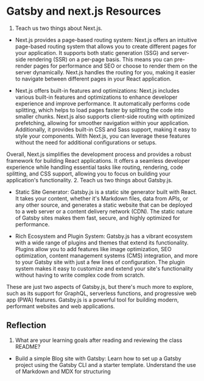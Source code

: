 # Gatsby and next.js Resources
1. Teach us two things about Next.js.
  - Next.js provides a page-based routing system: Next.js offers an intuitive page-based routing system that allows you to create different pages for your application. It supports both static generation (SSG) and server-side rendering (SSR) on a per-page basis. This means you can pre-render pages for performance and SEO or choose to render them on the server dynamically. Next.js handles the routing for you, making it easier to navigate between different pages in your React application.

  * Next.js offers built-in features and optimizations: Next.js includes various built-in features and optimizations to enhance developer experience and improve performance. It automatically performs code splitting, which helps to load pages faster by splitting the code into smaller chunks. Next.js also supports client-side routing with optimized prefetching, allowing for smoother navigation within your application. Additionally, it provides built-in CSS and Sass support, making it easy to style your components. With Next.js, you can leverage these features without the need for additional configurations or setups.

Overall, Next.js simplifies the development process and provides a robust framework for building React applications. It offers a seamless developer experience while handling essential tasks like routing, rendering, code splitting, and CSS support, allowing you to focus on building your application's functionality.
2. Teach us two things about Gatsby.js.
  - Static Site Generator: Gatsby.js is a static site generator built with React. It takes your content, whether it's Markdown files, data from APIs, or any other source, and generates a static website that can be deployed to a web server or a content delivery network (CDN). The static nature of Gatsby sites makes them fast, secure, and highly optimized for performance.

  * Rich Ecosystem and Plugin System: Gatsby.js has a vibrant ecosystem with a wide range of plugins and themes that extend its functionality. Plugins allow you to add features like image optimization, SEO optimization, content management systems (CMS) integration, and more to your Gatsby site with just a few lines of configuration. The plugin system makes it easy to customize and extend your site's functionality without having to write complex code from scratch.

These are just two aspects of Gatsby.js, but there's much more to explore, such as its support for GraphQL, serverless functions, and progressive web app (PWA) features. Gatsby.js is a powerful tool for building modern, performant websites and web applications.

## Reflection
1. What are your learning goals after reading and reviewing the class README?
  - Build a simple Blog site with Gatsby: Learn how to set up a Gatsby project using the Gatsby CLI and a starter template. Understand the use of Markdown and MDX for structuring 